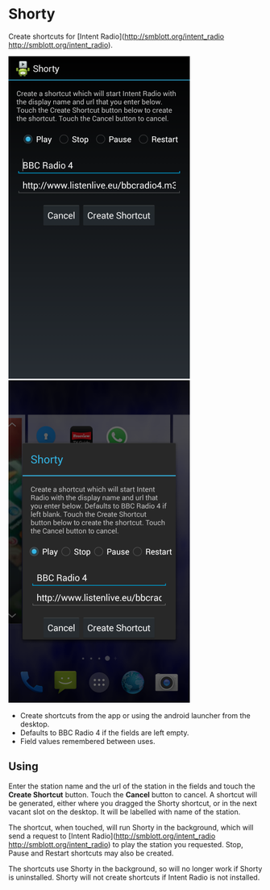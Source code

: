 # Shorty

Create shortcuts for [Intent Radio](http://smblott.org/intent_radio
http://smblott.org/intent_radio).

![](https://github.com/billthefarmer/billthefarmer.github.io/raw/master/images/Shorty.png) ![](https://github.com/billthefarmer/billthefarmer.github.io/raw/master/images/Shorty-dialog.png)

 * Create shortcuts from the app or using the android launcher from
   the desktop.
 * Defaults to BBC Radio 4 if the fields are left empty.
 * Field values remembered between uses.

## Using

Enter the station name and the url of the station in the fields and
touch the **Create Shortcut** button. Touch the **Cancel** button to
cancel. A shortcut will be generated, either where you dragged the
Shorty shortcut, or in the next vacant slot on the desktop. It will be
labelled with name of the station.

The shortcut, when touched, will run Shorty in the background, which
will send a request to [Intent Radio](http://smblott.org/intent_radio
http://smblott.org/intent_radio) to play the station you
requested. Stop, Pause and Restart shortcuts may also be created.

The shortcuts use Shorty in the background, so will no longer work if
Shorty is uninstalled. Shorty will not create shortcuts if Intent
Radio is not installed.
